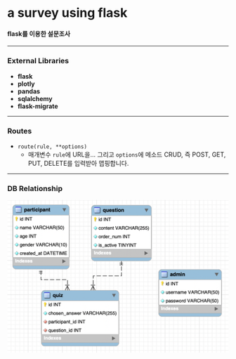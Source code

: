 # a survey using flask
#### flask를 이용한 설문조사
---

### External Libraries
- **flask**
- **plotly**
- **pandas**
- **sqlalchemy**
- **flask-migrate**
---

### Routes
- `route(rule, **options)`
    - 매개변수 `rule`에 URL을... 그리고 `options`에 메소드 CRUD, 즉 POST, GET, PUT, DELETE를 입력받아 맵핑합니다.
---
### DB Relationship
![db relationship](/img/DB_Diagram.png)